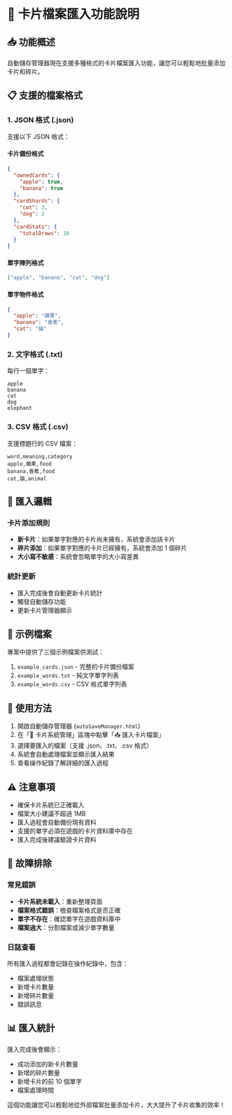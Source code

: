 # 🎴 卡片檔案匯入功能說明

## 📥 功能概述

自動儲存管理器現在支援多種格式的卡片檔案匯入功能，讓您可以輕鬆地批量添加卡片和碎片。

## 📋 支援的檔案格式

### 1. JSON 格式 (.json)
支援以下 JSON 格式：

#### 卡片備份格式
```json
{
  "ownedCards": {
    "apple": true,
    "banana": true
  },
  "cardShards": {
    "cat": 3,
    "dog": 2
  },
  "cardStats": {
    "totalDraws": 10
  }
}
```

#### 單字陣列格式
```json
["apple", "banana", "cat", "dog"]
```

#### 單字物件格式
```json
{
  "apple": "蘋果",
  "banana": "香蕉",
  "cat": "貓"
}
```

### 2. 文字格式 (.txt)
每行一個單字：
```
apple
banana
cat
dog
elephant
```

### 3. CSV 格式 (.csv)
支援標題行的 CSV 檔案：
```csv
word,meaning,category
apple,蘋果,food
banana,香蕉,food
cat,貓,animal
```

## 🎯 匯入邏輯

### 卡片添加規則
- **新卡片**：如果單字對應的卡片尚未擁有，系統會添加該卡片
- **碎片添加**：如果單字對應的卡片已經擁有，系統會添加 1 個碎片
- **大小寫不敏感**：系統會忽略單字的大小寫差異

### 統計更新
- 匯入完成後會自動更新卡片統計
- 觸發自動儲存功能
- 更新卡片管理器顯示

## 📁 示例檔案

專案中提供了三個示例檔案供測試：

1. `example_cards.json` - 完整的卡片備份檔案
2. `example_words.txt` - 純文字單字列表
3. `example_words.csv` - CSV 格式單字列表

## 🔧 使用方法

1. 開啟自動儲存管理器 (`autoSaveManager.html`)
2. 在「🎴 卡片系統管理」區塊中點擊「📥 匯入卡片檔案」
3. 選擇要匯入的檔案（支援 .json、.txt、.csv 格式）
4. 系統會自動處理檔案並顯示匯入結果
5. 查看操作紀錄了解詳細的匯入過程

## ⚠️ 注意事項

- 確保卡片系統已正確載入
- 檔案大小建議不超過 1MB
- 匯入過程會自動備份現有資料
- 支援的單字必須在遊戲的卡片資料庫中存在
- 匯入完成後建議驗證卡片資料

## 🐛 故障排除

### 常見錯誤
- **卡片系統未載入**：重新整理頁面
- **檔案格式錯誤**：檢查檔案格式是否正確
- **單字不存在**：確認單字在遊戲資料庫中
- **檔案過大**：分割檔案或減少單字數量

### 日誌查看
所有匯入過程都會記錄在操作紀錄中，包含：
- 檔案處理狀態
- 新增卡片數量
- 新增碎片數量
- 錯誤訊息

## 📊 匯入統計

匯入完成後會顯示：
- 成功添加的新卡片數量
- 新增的碎片數量
- 新增卡片的前 10 個單字
- 檔案處理時間

這個功能讓您可以輕鬆地從外部檔案批量添加卡片，大大提升了卡片收集的效率！ 